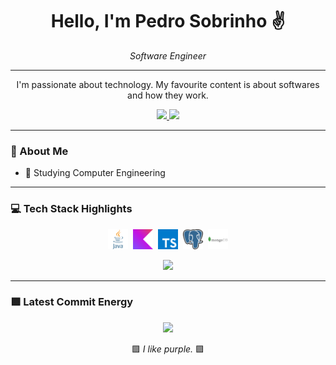 <h1 align="center">Hello, I'm Pedro Sobrinho ✌️</h1>

<p align="center">
  <em>Software Engineer</em>
</p>

---

<p align="center">
  I'm passionate about technology.
  My favourite content is about softwares and how they work.
</p>

<p align="center">
  <a href="https://www.linkedin.com/in/pedrosobrinhos/">
    <img src="https://img.shields.io/badge/-LinkedIn-0a66c2?style=flat-square&logo=Linkedin&logoColor=white">
  </a>
  <a href="mailto:ksobrinho.comercial@gmail.com">
    <img src="https://img.shields.io/badge/-ksobrinho.comercial@gmail.com-c71610?style=flat-square&logo=Gmail&logoColor=white">
  </a>
</p>

---

### 🧠 About Me
- 📔 Studying Computer Engineering

---

### 💻 Tech Stack Highlights
<p align="center">
<img height="32" src="https://raw.githubusercontent.com/github/explore/80688e429a7d4ef2fca1e82350fe8e3517d3494d/topics/java/java.png" alt="Java"/>&nbsp;
<img height="32" src="https://raw.githubusercontent.com/github/explore/80688e429a7d4ef2fca1e82350fe8e3517d3494d/topics/kotlin/kotlin.png" alt="Kotlin"/>&nbsp;
<img height="32" src="https://raw.githubusercontent.com/github/explore/80688e429a7d4ef2fca1e82350fe8e3517d3494d/topics/typescript/typescript.png" alt="Typescript"/>&nbsp;
<img height="32" src="https://raw.githubusercontent.com/github/explore/80688e429a7d4ef2fca1e82350fe8e3517d3494d/topics/postgresql/postgresql.png" alt="PostegreSQL"/>&nbsp;
<img height="32" src="https://raw.githubusercontent.com/github/explore/80688e429a7d4ef2fca1e82350fe8e3517d3494d/topics/mongodb/mongodb.png" alt="MongoDB"/>
<p align="center">
  <img width="41%" src="https://github-readme-stats.vercel.app/api/top-langs/?username=p-sobrinho&layout=compact&hide_border=true&title_color=7F52FF&text_color=ffffff&bg_color=0d1117" />
</p>

---

### 🟩 Latest Commit Energy

<p align="center">
<img src="https://github-readme-stats.vercel.app/api?username=p-sobrinho&show_icons=true&theme=github_dark&hide_border=true&title_color=00ff99&icon_color=00ff99&text_color=ffffff" />
</p>

<p align="center">
  🟪 <em>I like purple.</em> 🟪
</p>

